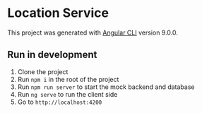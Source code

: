 # Location Service

This project was generated with [Angular CLI](https://github.com/angular/angular-cli) version 9.0.0.

## Run in development
1. Clone the project
2. Run `npm i` in the root of the project
3. Run `npm run server` to start the mock backend and database
4. Run `ng serve` to run the client side
5. Go to `http://localhost:4200`
